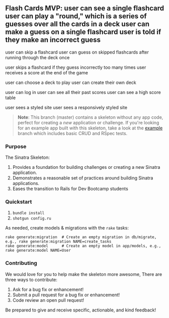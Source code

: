 Flash Cards MVP:
user can see a single flashcard
user can play a "round," which is a series of guesses over all the cards in a deck
user can make a guess on a single flashcard
user is told if they make an incorrect guess
---------------------------------------------
user can skip a flashcard
user can guess on skipped flashcards after running through the deck once

user skips a flashcard if they guess incorrectly too many times
user receives a score at the end of the game


user can choose a deck to play
user can create their own deck

user can log in
user can see all their past scores
user can see a high score table

user sees a styled site
user sees a responsively styled site




> **Note**: This branch (master) contains a skeleton without any app code, perfect for creating a _new_ application or challenge. If you're looking for an example app built with this skeleton, take a look at the [example](/../..//tree/example) branch which includes basic CRUD and RSpec tests.

### Purpose
The Sinatra Skeleton:

1. Provides a foundation for building challenges or creating a new Sinatra application.
2. Demonstrates a reasonable set of practices around building Sinatra applications.
3. Eases the transition to Rails for Dev Bootcamp students

### Quickstart

1.  `bundle install`
2.  `shotgun config.ru`

As needed, create models & migrations with the `rake` tasks:

```
rake generate:migration  # Create an empty migration in db/migrate, e.g., rake generate:migration NAME=create_tasks
rake generate:model      # Create an empty model in app/models, e.g., rake generate:model NAME=User
```

### Contributing

We would love for you to help make the skeleton more awesome, There are three ways to contribute:

1. Ask for a bug fix or enhancement!
2. Submit a pull request for a bug fix or enhancement!
3. Code review an open pull request!

Be prepared to give and receive specific, actionable, and kind feedback!
